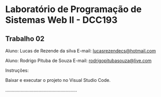 # Laboratório de Programação de Sistemas Web II - DCC193

## Trabalho 02

Aluno: Lucas de Rezende da silva
E-mail: lucasrezendecs@hotmail.com

Aluno: Rodrigo Pituba de Souza
E-mail: rodrigopitubasouza@live.com


Instruções:

Baixar e executar o projeto no Visual Studio Code.

........................................................
